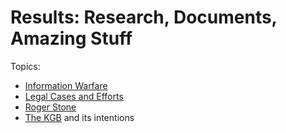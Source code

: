 # Results: Research, Documents, Amazing Stuff

Topics:

- [Information Warfare](information-warfare/index.md)
- [Legal Cases and Efforts](legal/index.md)
- [Roger Stone](roger-stone/index.md)
- [The KGB](kgb/index.md) and its intentions
